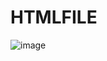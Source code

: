 # HTMLFILE

![image](https://github.com/omkarjore/HTMLFILE/assets/84271800/1590a1d0-e59d-4cae-a3ee-0ea1405ab5a3)
